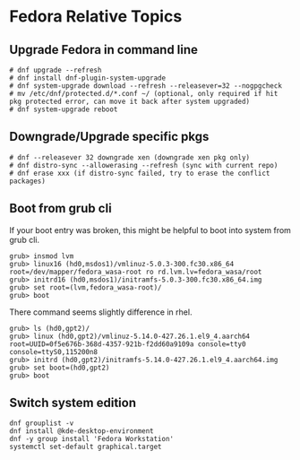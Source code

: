 # Fedora Relative Topics

## Upgrade Fedora in command line  
```
# dnf upgrade --refresh
# dnf install dnf-plugin-system-upgrade
# dnf system-upgrade download --refresh --releasever=32 --nogpgcheck
# mv /etc/dnf/protected.d/*.conf ~/ (optional, only required if hit pkg protected error, can move it back after system upgraded)
# dnf system-upgrade reboot
```

## Downgrade/Upgrade specific pkgs

```
# dnf --releasever 32 downgrade xen (downgrade xen pkg only)
# dnf distro-sync --allowerasing --refresh (sync with current repo)
# dnf erase xxx (if distro-sync failed, try to erase the conflict packages)
```

## Boot from grub cli

If your boot entry was broken, this might be helpful to boot into system from grub cli.
```
grub> insmod lvm
grub> linux16 (hd0,msdos1)/vmlinuz-5.0.3-300.fc30.x86_64 root=/dev/mapper/fedora_wasa-root ro rd.lvm.lv=fedora_wasa/root
grub> initrd16 (hd0,msdos1)/initramfs-5.0.3-300.fc30.x86_64.img
grub> set root=(lvm,fedora_wasa-root)/
grub> boot
```
There command seems slightly difference in rhel.
```
grub> ls (hd0,gpt2)/
grub> linux (hd0,gpt2)/vmlinuz-5.14.0-427.26.1.el9_4.aarch64 root=UUID=0f5e676b-368d-4357-921b-f2dd60a9109a console=tty0 console=ttyS0,115200n8
grub> initrd (hd0,gpt2)/initramfs-5.14.0-427.26.1.el9_4.aarch64.img
grub> set boot=(hd0,gpt2)
grub> boot
```

## Switch system edition
```
dnf grouplist -v
dnf install @kde-desktop-environment
dnf -y group install 'Fedora Workstation'
systemctl set-default graphical.target
```